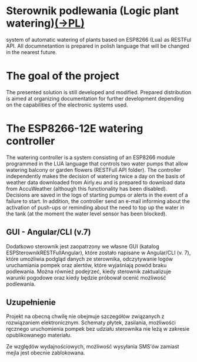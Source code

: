 # Sterownik podlewania (Logic plant watering)[(->PL)](READMEpl.md)
system of automatic watering of plants based on ESP8266 (Lua) as RESTFul API. All documnetantion is prepared in polish language that will be changed in the nearest future.

# The goal of the project
The presented solution is still developed and modified. Prepared distribution is aimed at organizing documentation for further development depending on the capabilities of the electronic systems used.

# The ESP8266-12E watering controller
The watering controller is a system consisting of an ESP8266 module programmed in the LUA language that controls two water pumps that allow watering balcony or garden flowers (RESTFull API folder). The controller independently makes the decision of watering twice a day on the basis of weather data downloaded from Airly.eu and is prepared to download data from AccuWeather (although this functionality has been disabled). Decisions are saved in the logs of starting pumps or alerts in the event of a failure to start. In addition, the controller send an e-mail informing about the activation of push-ups or reminding about the need to top up the water in the tank (at the moment the water level sensor has been blocked).

## GUI - Angular/CLI (v.7)
Dodatkowo sterownik jest zaopatrzony we własne GUI (katalog ESPSterownikRESTFullAngular), które zostało napisane w Angular/CLI (v. 7), które umożliwia podgląd danych ze sterownika, odczytywanie logów uruchamiania pompek oraz alertów, które wyjaśniają powód braku podlewania.
Można również podejrzeć, kiedy sterownik zaktualizuje warunki pogodowe oraz kiedy będzie próbował ocenić możliwość podlewania.

## Uzupełnienie
Projekt na obecną chwilę nie obejmuje szczegółów związanych z rozwiązaniem elektronicznym. Schematy płytek, zasilania, możliwości ręcznego uruchomienia pompek bez udziału sterownika nie leżą w zakresie opublikowanego materiału.

Ze względów wydajnościowych, możliwość wysyłania SMS'ów zamiast mejla jest obecnie zablokowana.

